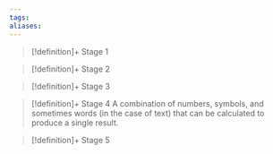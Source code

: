 ```yaml
---
tags:
aliases:
---
```


> [!definition]+ Stage 1
>

> [!definition]+ Stage 2
>

> [!definition]+ Stage 3
>

> [!definition]+ Stage 4
> A combination of numbers, symbols, and sometimes words (in the case of text) that can be calculated to produce a single result.


> [!definition]+ Stage 5
>


